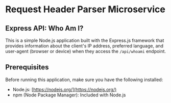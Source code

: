 # Request Header Parser Microservice

## Express API: Who Am I?

This is a simple Node.js application built with the Express.js framework that provides information about the client's IP address, preferred language, and user-agent (browser or device) when they access the `/api/whoami` endpoint.

## Prerequisites

Before running this application, make sure you have the following installed:

- Node.js: [https://nodejs.org/](https://nodejs.org/)
- npm (Node Package Manager): Included with Node.js
